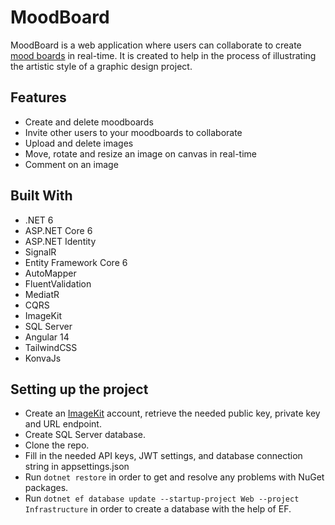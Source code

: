# MoodBoard

MoodBoard is a web application where users can collaborate to create [mood boards](https://en.wikipedia.org/wiki/Mood_board) in real-time. It is created to help in the process of illustrating the artistic style of a graphic design project.

## Features
- Create and delete moodboards
- Invite other users to your moodboards to collaborate
- Upload and delete images
- Move, rotate and resize an image on canvas in real-time
- Comment on an image

## Built With
- .NET 6
- ASP.NET Core 6 
- ASP.NET Identity
- SignalR
- Entity Framework Core 6
- AutoMapper
- FluentValidation
- MediatR
- CQRS
- ImageKit
- SQL Server
- Angular 14
- TailwindCSS
- KonvaJs

## Setting up the project
- Create an [ImageKit](https://imagekit.io/) account, retrieve the needed public key, private key and URL endpoint.
- Create SQL Server database.
- Clone the repo.
- Fill in the needed API keys, JWT settings, and database connection string in appsettings.json
- Run ```dotnet restore``` in order to get and resolve any problems with NuGet packages.
- Run ```dotnet ef database update --startup-project Web --project Infrastructure``` in order to create a database with the help of EF.
